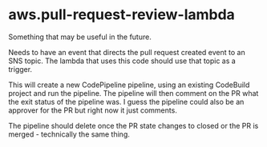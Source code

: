 # aws.pull-request-review-lambda

Something that may be useful in the future.

Needs to have an event that directs the pull request created event to an SNS topic. The lambda that uses this code should use that topic as a trigger.

This will create a new CodePipeline pipeline, using an existing CodeBuild project and run the pipeline. The pipeline will then comment on the PR what the exit status of the pipeline was.
I guess the pipeline could also be an approver for the PR but right now it just comments.

The pipeline should delete once the PR state changes to closed or the PR is merged - technically the same thing.
